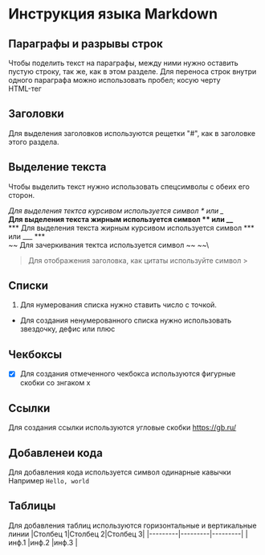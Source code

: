 # Инструкция языка Markdown

## Параграфы и разрывы строк

Чтобы поделить текст на параграфы, между ними нужно оставить пустую строку,
так же, как в этом разделе.
Для переноса строк внутри одного параграфа можно использовать пробел;
косую черту\
HTML-тег <br>

## Заголовки

Для выделения заголовков используются рещетки "#",
как в заголовке этого раздела.

## Выделение текста

Чтобы выделить текст нужно использовать спецсимволы с обеих его сторон.

*Для выделения тектса курсивом используется символ * или _*\
**Для выделения текста жирным используется символ ** или __**\
*** Для выделения текста жирным курсивом используется символ *** или ___ ***\
~~ Для зачеркивания тектса используется символ ~~ ~~\
> Для отображения заголовка, как цитаты используйте символ >

## Списки

1. Для нумерования списка нужно ставить число с точкой.
* Для создания ненумерованного списка нужно использовать звездочку, дефис или плюс

## Чекбоксы

- [x] Для создания отмеченного чекбокса используются фигурные скобки со знгаком х

## Ссылки

Для создания ссылки используются угловые скобки <https://gb.ru/>

## Добавленеи кода

Для добавления кода используется символ одинарные кавычки
Например `Hello, world`

## Таблицы

Для добавления таблиц используются горизонтальные и вертикальные линии
|Столбец 1|Столбец 2|Столбец 3|
|---------|---------|---------|
|инф.1 |инф.2 |инф.3 |